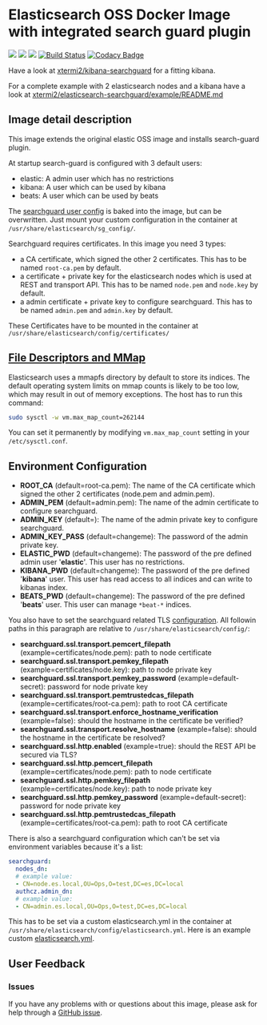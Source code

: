 # Elasticsearch OSS Docker Image with integrated search guard plugin

[![](https://images.microbadger.com/badges/version/xtermi2/elasticsearch-searchguard.svg)](https://microbadger.com/images/xtermi2/elasticsearch-searchguard)
[![](https://images.microbadger.com/badges/image/xtermi2/elasticsearch-searchguard.svg)](https://microbadger.com/images/xtermi2/elasticsearch-searchguard)
[![](https://images.microbadger.com/badges/commit/xtermi2/elasticsearch-searchguard.svg)](https://microbadger.com/images/xtermi2/elasticsearch-searchguard)
[![Build Status](https://travis-ci.org/xtermi2/elasticsearch-searchguard.svg?branch=master)](https://travis-ci.org/xtermi2/elasticsearch-searchguard)
[![Codacy Badge](https://api.codacy.com/project/badge/Grade/b2a9a55db2b245c4b0e69e21b9e196b6)](https://app.codacy.com/app/xtermi2/elasticsearch-searchguard?utm_source=github.com&utm_medium=referral&utm_content=xtermi2/elasticsearch-searchguard&utm_campaign=Badge_Grade_Dashboard)

Have a look at [xtermi2/kibana-searchguard](https://github.com/xtermi2/kibana-searchguard) for a fitting kibana.

For a complete example with 2 elasticsearch nodes and a kibana have a look at [xtermi2/elasticsearch-searchguard/example/README.md](https://github.com/xtermi2/elasticsearch-searchguard/tree/master/example)

## Image detail description

This image extends the original elastic OSS image and installs search-guard plugin. 

At startup search-guard is configured with 3 default users:

-   elastic: A admin user which has no restrictions
-   kibana: A user which can be used by kibana
-   beats: A user which can be used by beats

The [searchguard user config](https://github.com/xtermi2/elasticsearch-searchguard/tree/master/src/main/resources/sg_config) is baked into the image, but can be overwritten. 
Just mount your custom configuration in the container at `/usr/share/elasticsearch/sg_config/`.

Searchguard requires certificates. In this image you need 3 types:

-   a CA certificate, which signed the other 2 certificates. This has to be named `root-ca.pem` by default.
-   a certificate + private key for the elasticsearch nodes which is used at REST and transport API. This has to be named `node.pem` and `node.key` by default.
-   a admin certificate + private key to configure searchguard. This has to be named `admin.pem` and `admin.key` by default.

These Certificates have to be mounted in the container at `/usr/share/elasticsearch/config/certificates/` 

## [File Descriptors and MMap](https://www.elastic.co/guide/en/elasticsearch/reference/current/vm-max-map-count.html)

Elasticsearch uses a mmapfs directory by default to store its indices. The default operating system limits on mmap counts is likely to be too low, which may result in out of memory exceptions.
The host has to run this command:

```bash
sudo sysctl -w vm.max_map_count=262144
```

You can set it permanently by modifying `vm.max_map_count` setting in your `/etc/sysctl.conf`.

## Environment Configuration

-   **ROOT_CA** (default=root-ca.pem): The name of the CA certificate which signed the other 2 certificates (node.pem and admin.pem).
-   **ADMIN_PEM** (default=admin.pem): The name of the admin certificate to configure searchguard.
-   **ADMIN_KEY** (default=): The name of the admin private key to configure searchguard.
-   **ADMIN_KEY_PASS** (default=changeme): The password of the admin private key.
-   **ELASTIC_PWD** (default=changeme): The password of the pre defined admin user '**elastic**'. This user has no restrictions.
-   **KIBANA_PWD** (default=changeme): The password of the pre defined '**kibana**' user. This user has read access to all indices and can write to kibanas index.
-   **BEATS_PWD** (default=changeme): The password of the pre defined '**beats**' user. This user can manage `*beat-*` indices.

You also have to set the searchguard related TLS [configuration](https://docs.search-guard.com/latest/configuring-tls). 
All followin paths in this paragraph are relative to `/usr/share/elasticsearch/config/`:

-   **searchguard.ssl.transport.pemcert_filepath** (example=certificates/node.pem): path to node certificate
-   **searchguard.ssl.transport.pemkey_filepath** (example=certificates/node.key): path to node private key
-   **searchguard.ssl.transport.pemkey_password** (example=default-secret): password for node private key
-   **searchguard.ssl.transport.pemtrustedcas_filepath** (example=certificates/root-ca.pem): path to root CA certificate
-   **searchguard.ssl.transport.enforce_hostname_verification** (example=false): should the hostname in the certificate be verified?
-   **searchguard.ssl.transport.resolve_hostname** (example=false): should the hostname in the certificate be resolved?
-   **searchguard.ssl.http.enabled** (example=true): should the REST API be secured via TLS?
-   **searchguard.ssl.http.pemcert_filepath** (example=certificates/node.pem): path to node certificate
-   **searchguard.ssl.http.pemkey_filepath** (example=certificates/node.key): path to node private key
-   **searchguard.ssl.http.pemkey_password** (example=default-secret): password for node private key
-   **searchguard.ssl.http.pemtrustedcas_filepath** (example=certificates/root-ca.pem): path to root CA certificate

There is also a searchguard configuration which can't be set via environment variables because it's a list:

```yaml
searchguard:
  nodes_dn:
  # example value:
  - CN=node.es.local,OU=Ops,O=test,DC=es,DC=local
  authcz.admin_dn:
  # example value:
  - CN=admin.es.local,OU=Ops,O=test,DC=es,DC=local
```

This has to be set via a custom elasticsearch.yml in the container at `/usr/share/elasticsearch/config/elasticsearch.yml`.
Here is an example custom [elasticsearch.yml](https://github.com/xtermi2/elasticsearch-searchguard/blob/master/example/es_config/elasticsearch.yml). 

## User Feedback

### Issues

If you have any problems with or questions about this image, please ask for help through a [GitHub issue](https://github.com/xtermi2/elasticsearch-searchguard/issues).
